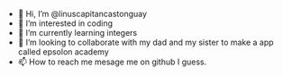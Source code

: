- 👋 Hi, I’m @linuscapitancastonguay
- 👀 I’m interested in coding
- 🌱 I’m currently learning integers
- 💞️ I’m looking to collaborate with my dad and my sister to make a app called epsolon academy
- 📫 How to reach me mesage me on github I guess.
